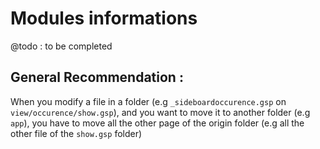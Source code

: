 # Modules informations

@todo : to be completed

## General Recommendation :

When you modify a file in a folder (e.g `_sideboardoccurence.gsp` on `view/occurence/show.gsp`), and you want to move it to another folder (e.g `app`), you have to move all the other page of the origin folder (e.g all the other file of the `show.gsp` folder)